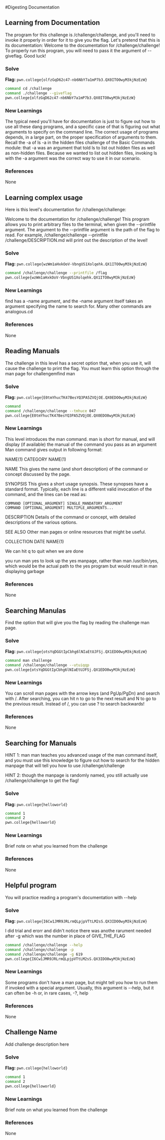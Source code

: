 #Digesting Documentation

## Learning from Documentation
The program for this challenge is /challenge/challenge, and you'll need to invoke it properly in order for it to give you the flag. Let's pretend that this is its documentation:
Welcome to the documentation for /challenge/challenge! To properly run this program, you will need to pass it the argument of --giveflag. Good luck!

### Solve
**Flag:** `pwn.college{olfzGqD62c47-nb6NbY7a1mP7b3.QX0ITO0wyM3kjNzEzW}`

```bash
command cd /challenge
command ./challenge --giveflag
pwn.college{olfzGqD62c47-nb6NbY7a1mP7b3.QX0ITO0wyM3kjNzEzW}
```

### New Learnings
The typical need you'll have for documentation is just to figure out how to use all these dang programs, and a specific case of that is figuring out what arguments to specify on the command line.
The correct usage of programs depends, in a large part, on the proper specification of arguments to them. Recall the -a of ls -a in the hidden files challenge of the Basic Commands module: that -a was an argument that told ls to list out hidden files as well as non-hidden files. Because we wanted to list out hidden files, invoking ls with the -a argument was the correct way to use it in our scenario.

### References 
None




## Learning complex usage
Here is this level's documentation for /challenge/challenge:

Welcome to the documentation for /challenge/challenge! This program allows you to print arbitrary files to the terminal, when given the --printfile argument. The argument to the --printfile argument is the path of the flag to read. For example, /challenge/challenge --printfile /challenge/DESCRIPTION.md will print out the description of the level!

### Solve
**Flag:** `pwn.college{wzWm1aHxkOoV-VbngUS1Xolqehk.QX1ITO0wyM3kjNzEzW}`

```bash
command /challenge/challenge --printfile /flag
pwn.college{wzWm1aHxkOoV-VbngUS1Xolqehk.QX1ITO0wyM3kjNzEzW}
```

### New Learnings
find has a -name argument, and the -name argument itself takes an argument specifying the name to search for. Many other commands are analogous.cd 

### References 
None





## Reading Manuals
The challenge in this level has a secret option that, when you use it, will cause the challenge to print the flag. You must learn this option through the man page for challengemfind man 

### Solve
**Flag:** `pwn.college{E0tmYhucTK47BesYQ3PA5ZVQjOE.QX0EDO0wyM3kjNzEzW}`

```bash
command 
command /challenge/challenge --tmhuce 047
pwn.college{E0tmYhucTK47BesYQ3PA5ZVQjOE.QX0EDO0wyM3kjNzEzW}
```

### New Learnings
This level introduces the man command. man is short for manual, and will display (if available) the manual of the command you pass as an argument
Man command gives output in following format:

NAME(1)                           CATEGORY                          NAME(1)

NAME
	This gives the name (and short description) of the command or
	concept discussed by the page.

SYNOPSIS
	This gives a short usage synopsis. These synopses have a standard
	format. Typically, each line is a different valid invocation of the
	command, and the lines can be read as:

	COMMAND [OPTIONAL_ARGUMENT] SINGLE_MANDATORY_ARGUMENT
	COMMAND [OPTIONAL_ARGUMENT] MULTIPLE_ARGUMENTS...

DESCRIPTION
	Details of the command or concept, with detailed descriptions
	of the various options.

SEE ALSO
	Other man pages or online resources that might be useful.

COLLECTION                        DATE                          NAME(1)

We can hit q to quit when we are done

you run man yes to look up the yes manpage, rather than man /usr/bin/yes, which would be the actual path to the yes program but would result in man displaying garbage

### References 
None





## Searching Manulas
Find the option that will give you the flag by reading the challenge man page.

### Solve
**Flag:** `pwn.college{otsYqDGGtIpCbhg6lNIaEtUJFSj.QX1EDO0wyM3kjNzEzW}`



```bash
command man challenge
command /challenge/challenge --utuiqqp
pwn.college{otsYqDGGtIpCbhg6lNIaEtUJFSj.QX1EDO0wyM3kjNzEzW}
```

### New Learnings
You can scroll man pages with the arrow keys (and PgUp/PgDn) and search with /. After searching, you can hit n to go to the next result and N to go to the previous result. Instead of /, you can use ? to search backwards!

### References 
None





## Searching for Manuals
HINT 1: man man teaches you advanced usage of the man command itself, and you must use this knowledge to figure out how to search for the hidden manpage that will tell you how to use /challenge/challenge

HINT 2: though the manpage is randomly named, you still actually use /challenge/challenge to get the flag!

### Solve
**Flag:** `pwn.college{helloworld}`



```bash
command 1
command 2
pwn.college{helloworld}
```

### New Learnings
Brief note on what you learned from the challenge

### References 
None




## Helpful program
You will practice reading a program's documentation with --help

### Solve
**Flag:** `pwn.college{I6Cw1JMR9JRLrmQLpjpVTtLM2sS.QX3IDO0wyM3kjNzEzW}`

I did trial and erorr and didn't notice there was anothe rarument needed after -g which was the number in place of GIVE_THE_FLAG 

```bash
command /challenge/challenge --help
command /challenge/challenge -p
command /challenge/challenge -g 619
pwn.college{I6Cw1JMR9JRLrmQLpjpVTtLM2sS.QX3IDO0wyM3kjNzEzW}
```

### New Learnings
Some programs don't have a man page, but might tell you how to run them if invoked with a special argument. Usually, this argument is --help, but it can often be -h or, in rare cases, -?, help

### References 
None




## Challenge Name
Add challenge description here

### Solve
**Flag:** `pwn.college{helloworld}`



```bash
command 1
command 2
pwn.college{helloworld}
```

### New Learnings
Brief note on what you learned from the challenge

### References 
None
